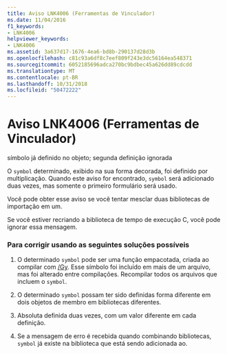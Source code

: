 ```yaml
---
title: Aviso LNK4006 (Ferramentas de Vinculador)
ms.date: 11/04/2016
f1_keywords:
- LNK4006
helpviewer_keywords:
- LNK4006
ms.assetid: 3a637d17-1676-4ea6-bd8b-290137d28d3b
ms.openlocfilehash: c81c93a6df8c7eef809f243e3dc56164ea548371
ms.sourcegitcommit: 6052185696adca270bc9bdbec45a626dd89cdcdd
ms.translationtype: MT
ms.contentlocale: pt-BR
ms.lasthandoff: 10/31/2018
ms.locfileid: "50472222"
---
```

# <a name="linker-tools-warning-lnk4006"></a>Aviso LNK4006 (Ferramentas de Vinculador)

símbolo já definido no objeto; segunda definição ignorada

O `symbol` determinado, exibido na sua forma decorada, foi definido por multiplicação. Quando este aviso for encontrado, `symbol` será adicionado duas vezes, mas somente o primeiro formulário será usado.

Você pode obter esse aviso se você tentar mesclar duas bibliotecas de importação em um.

Se você estiver recriando a biblioteca de tempo de execução C, você pode ignorar essa mensagem.

### <a name="to-fix-by-using-the-following-possible-solutions"></a>Para corrigir usando as seguintes soluções possíveis

1. O determinado `symbol` pode ser uma função empacotada, criada ao compilar com [/Gy](../../build/reference/gy-enable-function-level-linking.md). Esse símbolo foi incluído em mais de um arquivo, mas foi alterado entre compilações. Recompilar todos os arquivos que incluem o `symbol`.

1. O determinado `symbol` possam ter sido definidas forma diferente em dois objetos de membro em bibliotecas diferentes.

1. Absoluta definida duas vezes, com um valor diferente em cada definição.

1. Se a mensagem de erro é recebida quando combinando bibliotecas, `symbol` já existe na biblioteca que está sendo adicionada ao.